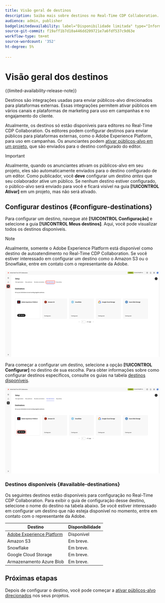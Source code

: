 ```yaml
---
title: Visão geral de destinos
description: Saiba mais sobre destinos no Real-Time CDP Collaboration.
audience: admin, publisher
badgelimitedavailability: label="Disponibilidade limitada" type="Informative" url="https://helpx.adobe.com/br/legal/product-descriptions/real-time-customer-data-platform-collaboration.html newtab=true"
source-git-commit: f19aff1b7d10a446dd209721e7a6fdf537c9d63e
workflow-type: tm+mt
source-wordcount: '352'
ht-degree: 5%

---
```


# Visão geral dos destinos

{{limited-availability-release-note}}

Destinos são integrações usadas para enviar públicos-alvo direcionados para plataformas externas. Essas integrações permitem ativar públicos em vários canais e plataformas de marketing para uso em campanhas e no engajamento do cliente.

Atualmente, os destinos só estão disponíveis para editores no Real-Time CDP Collaboration. Os editores podem configurar destinos para enviar públicos para plataformas externas, como o Adobe Experience Platform, para uso em campanhas. Os anunciantes podem [ativar públicos-alvo em um projeto](../collaborate/activate.md), que são enviados para o destino configurado do editor.

>[!IMPORTANT]
>
>Atualmente, quando os anunciantes ativam os públicos-alvo em seu projeto, eles são automaticamente enviados para o destino configurado de um editor. Como publicador, você **deve** configurar um destino *antes* que seu colaborador ative um público. Se nenhum destino estiver configurado, o público-alvo será enviado para você e ficará visível na guia **[!UICONTROL Ativar]** em um projeto, mas não será ativado.

## Configurar destinos {#configure-destinations}

Para configurar um destino, navegue até **[!UICONTROL Configuração]** e selecione a guia **[!UICONTROL Meus destinos]**. Aqui, você pode visualizar todos os destinos disponíveis.

>[!NOTE]
>
> Atualmente, somente o Adobe Experience Platform está disponível como destino de autoatendimento no Real-Time CDP Collaboration. Se você estiver interessado em configurar um destino como o Amazon S3 ou o Snowflake, entre em contato com o representante da Adobe.

![A guia Meus destinos no espaço de trabalho da Instalação mostrando os destinos disponíveis.](/help/assets/destinations/overview/my-destinations-overview.png)

Para começar a configurar um destino, selecione a opção **[!UICONTROL Configurar]** no destino de sua escolha. Para obter informações sobre como configurar destinos específicos, consulte os guias na tabela [destinos disponíveis](#available-destinations).

![O espaço de trabalho Meus destinos com a opção Configurar realçada para o destino do Adobe Experience Platform.](/help/assets/destinations/overview/my-destinations-set-up.png)

### Destinos disponíveis {#available-destinations}

Os seguintes destinos estão disponíveis para configuração no Real-Time CDP Collaboration. Para exibir o guia de configuração desse destino, selecione o nome do destino na tabela abaixo. Se você estiver interessado em configurar um destino que não esteja disponível no momento, entre em contato com o representante da Adobe.

| Destino | Disponibilidade |
| --- | --- |
| [Adobe Experience Platform](./experience-platform.md) | Disponível |
| Amazon S3 | Em breve. |
| Snowflake | Em breve. |
| Google Cloud Storage | Em breve. |
| Armazenamento Azure Blob | Em breve. |

## Próximas etapas

Depois de configurar o destino, você pode começar a [ativar públicos-alvo direcionados](../collaborate/activate.md) nos seus projetos.
